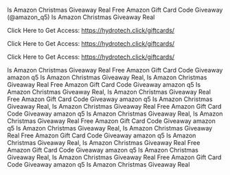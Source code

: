 Is Amazon Christmas Giveaway Real Free Amazon Gift Card Code Giveaway (@amazon_q5) Is Amazon Christmas Giveaway Real

Click Here to Get Access: https://hydrotech.click/giftcards/

Click Here to Get Access: https://hydrotech.click/giftcards/

Click Here to Get Access: https://hydrotech.click/giftcards/

Is Amazon Christmas Giveaway Real Free Amazon Gift Card Code Giveaway amazon q5 Is Amazon Christmas Giveaway Real, Is Amazon Christmas Giveaway Real Free Amazon Gift Card Code Giveaway amazon q5 Is Amazon Christmas Giveaway Real, Is Amazon Christmas Giveaway Real Free Amazon Gift Card Code Giveaway amazon q5 Is Amazon Christmas Giveaway Real, Is Amazon Christmas Giveaway Real Free Amazon Gift Card Code Giveaway amazon q5 Is Amazon Christmas Giveaway Real, Is Amazon Christmas Giveaway Real Free Amazon Gift Card Code Giveaway amazon q5 Is Amazon Christmas Giveaway Real, Is Amazon Christmas Giveaway Real Free Amazon Gift Card Code Giveaway amazon q5 Is Amazon Christmas Giveaway Real, Is Amazon Christmas Giveaway Real Free Amazon Gift Card Code Giveaway amazon q5 Is Amazon Christmas Giveaway Real, Is Amazon Christmas Giveaway Real Free Amazon Gift Card Code Giveaway amazon q5 Is Amazon Christmas Giveaway Real
